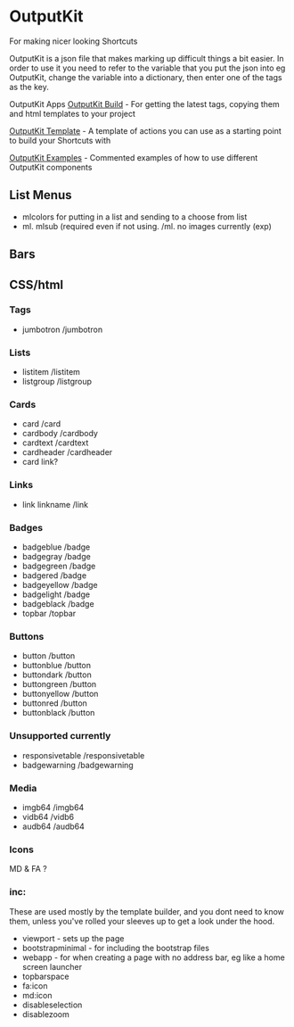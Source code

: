# OutputKit
For making nicer looking Shortcuts

OutputKit is a json file that makes marking up difficult things a bit easier. In order to use it you need to refer to the variable that you put the json into eg OutputKit, change the variable into a dictionary, then enter one of the tags as the key.

OutputKit Apps
[OutputKit Build](https://routinehub.co/shortcut/1221) - For getting the latest tags, copying them and html templates to your project

[OutputKit Template](https://routinehub.co/shortcut/1220) - A template of actions you can use as a starting point to build your Shortcuts with 

[OutputKit Examples](https://routinehub.co/shortcut/1219) - Commented examples of how to use different OutputKit components


## List Menus

- mlcolors for putting in a list and sending to a choose from list
- ml.   mlsub (required even if not using.  /ml. no images currently (exp)

## Bars


## CSS/html
### Tags
- jumbotron    /jumbotron

### Lists
- listitem    /listitem
- listgroup   /listgroup

### Cards
- card      /card
- cardbody   /cardbody
- cardtext   /cardtext
- cardheader   /cardheader
- card link?

### Links
- link    linkname   /link 

### Badges
- badgeblue    /badge
- badgegray     /badge
- badgegreen   /badge
- badgered      /badge
- badgeyellow    /badge
- badgelight     /badge
- badgeblack    /badge
- topbar   /topbar

### Buttons
- button /button
- buttonblue  /button
- buttondark     /button
- buttongreen  /button
- buttonyellow    /button
- buttonred    /button 
- buttonblack  /button

### Unsupported currently
- responsivetable    /responsivetable
- badgewarning    /badgewarning

### Media
- imgb64  /imgb64
- vidb64  /vidb6
- audb64  /audb64

### Icons
MD & FA ?

### inc:
These are used mostly by the template builder, and you dont need to know them, unless you've rolled your sleeves up to get a look under the hood.
- viewport - sets up the page
- bootstrapminimal - for including the bootstrap files
- webapp - for when creating a page with no address bar, eg like a home screen launcher
- topbarspace
- fa:icon
- md:icon
- disableselection
- disablezoom

